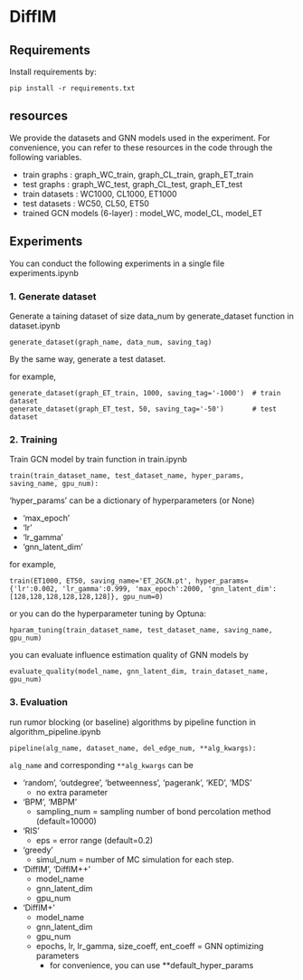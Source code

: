 # DiffIM


## Requirements

Install requirements by:

```
pip install -r requirements.txt
```

## resources

We provide the datasets and GNN models used in the experiment. For convenience, you can refer to these resources in the code through the following variables.

- train graphs : graph_WC_train, graph_CL_train, graph_ET_train
- test graphs : graph_WC_test, graph_CL_test, graph_ET_test
- train datasets : WC1000, CL1000, ET1000
- test datasets : WC50, CL50, ET50
- trained GCN models (6-layer) : model_WC, model_CL, model_ET

## Experiments

You can conduct the following experiments in a single file experiments.ipynb

### 1. Generate dataset

Generate a taining dataset of size data_num by generate_dataset function in dataset.ipynb

```
generate_dataset(graph_name, data_num, saving_tag)
```

By the same way, generate a test dataset.

for example,

```
generate_dataset(graph_ET_train, 1000, saving_tag='-1000')  # train dataset
generate_dataset(graph_ET_test, 50, saving_tag='-50')       # test dataset
```

### 2. Training

Train GCN model by train function in train.ipynb

```
train(train_dataset_name, test_dataset_name, hyper_params, saving_name, gpu_num):
```

‘hyper_params’ can be a dictionary of hyperparameters (or None)

- ‘max_epoch’
- ‘lr’
- ‘lr_gamma’
- ‘gnn_latent_dim’

for example,

```
train(ET1000, ET50, saving_name='ET_2GCN.pt', hyper_params={'lr':0.002, 'lr_gamma':0.999, 'max_epoch':2000, 'gnn_latent_dim':[128,128,128,128,128,128]}, gpu_num=0)
```

or you can do the hyperparameter tuning by Optuna:

```
hparam_tuning(train_dataset_name, test_dataset_name, saving_name, gpu_num)
```

you can evaluate influence estimation quality of GNN models by

```
evaluate_quality(model_name, gnn_latent_dim, train_dataset_name, gpu_num)
```

### 3. Evaluation

run rumor blocking (or baseline) algorithms by pipeline function in algorithm_pipeline.ipynb

```
pipeline(alg_name, dataset_name, del_edge_num, **alg_kwargs):
```

`alg_name` and corresponding `**alg_kwargs` can be

- ‘random’, ‘outdegree’, ‘betweenness’, ‘pagerank’, ‘KED’, ‘MDS’
    - no extra parameter
- ‘BPM’, ‘MBPM’
    - sampling_num = sampling number of bond percolation method (default=10000)
- ‘RIS’
    - eps = error range (default=0.2)
- ‘greedy’
    - simul_num = number of MC simulation for each step.
- ‘DiffIM’, ‘DiffIM++’
    - model_name
    - gnn_latent_dim
    - gpu_num
- ‘DiffIM+’
    - model_name
    - gnn_latent_dim
    - gpu_num
    - epochs, lr, lr_gamma, size_coeff, ent_coeff = GNN optimizing parameters
        - for convenience, you can use **default_hyper_params
